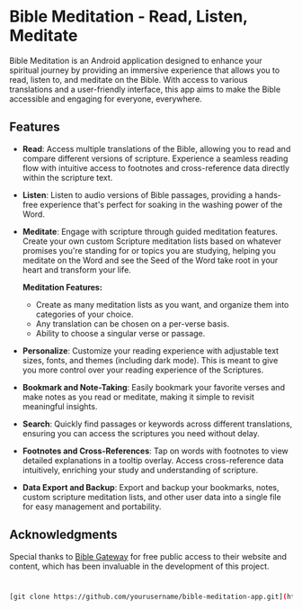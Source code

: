 # Bible Meditation - Read, Listen, Meditate

Bible Meditation is an Android application designed to enhance your spiritual journey by providing an immersive experience that allows you to read, listen to, and meditate on the Bible. With access to various translations and a user-friendly interface, this app aims to make the Bible accessible and engaging for everyone, everywhere.

## Features

- **Read**: Access multiple translations of the Bible, allowing you to read and compare different versions of scripture. Experience a seamless reading flow with intuitive access to footnotes and cross-reference data directly within the scripture text.

- **Listen**: Listen to audio versions of Bible passages, providing a hands-free experience that's perfect for soaking in the washing power of the Word.

- **Meditate**: Engage with scripture through guided meditation features. Create your own custom Scripture meditation lists based on whatever promises you're standing for or topics you are studying, helping you meditate on the Word and see the Seed of the Word take root in your heart and transform your life.
  
  **Meditation Features:**  
  - Create as many meditation lists as you want, and organize them into categories of your choice.
  - Any translation can be chosen on a per-verse basis.
  - Ability to choose a singular verse or passage.

- **Personalize**: Customize your reading experience with adjustable text sizes, fonts, and themes (including dark mode). This is meant to give you more control over your reading experience of the Scriptures.
  
- **Bookmark and Note-Taking**: Easily bookmark your favorite verses and make notes as you read or meditate, making it simple to revisit meaningful insights.

- **Search**: Quickly find passages or keywords across different translations, ensuring you can access the scriptures you need without delay.

- **Footnotes and Cross-References**: Tap on words with footnotes to view detailed explanations in a tooltip overlay. Access cross-reference data intuitively, enriching your study and understanding of scripture.

- **Data Export and Backup**: Export and backup your bookmarks, notes, custom scripture meditation lists, and other user data into a single file for easy management and portability.

  
## Acknowledgments
Special thanks to [Bible Gateway](https://www.biblegateway.com/) for free public access to their website and content, which has been invaluable in the development of this project.


#

```bash
[git clone https://github.com/yourusername/bible-meditation-app.git](https://github.com/ampiscool/Bible-Meditation---Read-Listen-Meditate.git)https://github.com/ampiscool/Bible-Meditation---Read-Listen-Meditate.git
